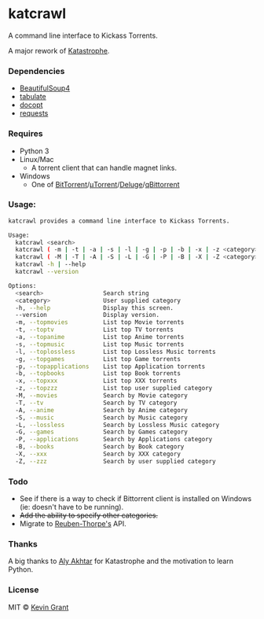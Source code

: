# katcrawl
A command line interface to Kickass Torrents.

A major rework of [Katastrophe](https://github.com/alyakhtar/Katastrophe).

### Dependencies

* [BeautifulSoup4](https://pypi.python.org/pypi/beautifulsoup4)
* [tabulate](https://pypi.python.org/pypi/tabulate)
* [docopt](https://github.com/docopt/docopt)
* [requests](https://pypi.python.org/pypi/requests)

### Requires
* Python 3
* Linux/Mac
  - A torrent client that can handle magnet links.
* Windows
  - One of [BitTorrent](http://www.bittorrent.com)/[μTorrent](http://utorrent.com)/[Deluge](http://deluge-torrent.org)/[qBittorrent](http://www.qbittorrent.org)

### Usage:
```sh
katcrawl provides a command line interface to Kickass Torrents.

Usage:
  katcrawl <search>
  katcrawl ( -m | -t | -a | -s | -l | -g | -p | -b | -x | -z <category> )
  katcrawl ( -M | -T | -A | -S | -L | -G | -P | -B | -X | -Z <category> ) <search>
  katcrawl -h | --help
  katcrawl --version  

Options:
  <search>                 Search string
  <category>               User supplied category
  -h, --help               Display this screen.
  --version                Display version.
  -m, --topmovies          List top Movie torrents
  -t, --toptv              List top TV torrents
  -a, --topanime           List top Anime torrents
  -s, --topmusic           List top Music torrents
  -l, --toplossless        List top Lossless Music torrents
  -g, --topgames           List top Game torrents
  -p, --topapplications    List top Application torrents
  -b, --topbooks           List top Book torrents
  -x, --topxxx             List top XXX torrents
  -z, --topzzz             List top user supplied category
  -M, --movies             Search by Movie category
  -T, --tv                 Search by TV category
  -A, --anime              Search by Anime category
  -S, --music              Search by Music category
  -L, --lossless           Search by Lossless Music category
  -G, --games              Search by Games category
  -P, --applications       Search by Applications category
  -B, --books              Search by Book category
  -X, --xxx                Search by XXX category
  -Z, --zzz                Search by user supplied category
```
### Todo
* See if there is a way to check if Bittorrent client is installed on Windows (ie: doesn't have to be running).
* ~~Add the ability to specify other categories.~~
* Migrate to [Reuben-Thorpe's](https://github.com/Reuben-Thorpe) API.

### Thanks
A big thanks to [Aly Akhtar](https://github.com/alyakhtar) for Katastrophe and the motivation to learn Python.

### License

MIT © [Kevin Grant](https://github.com/wedwabbit/katcrawl/blob/master/LICENSE.html)
